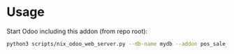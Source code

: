 # Usage

Start Odoo including this addon (from repo root):

```bash
python3 scripts/nix_odoo_web_server.py --db-name mydb --addon pos_sale_margin
```
